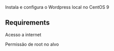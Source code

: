 Instala e configura o Wordpress local no CentOS 9


Requirements
------------
Acesso a internet

Permissão de root no alvo
